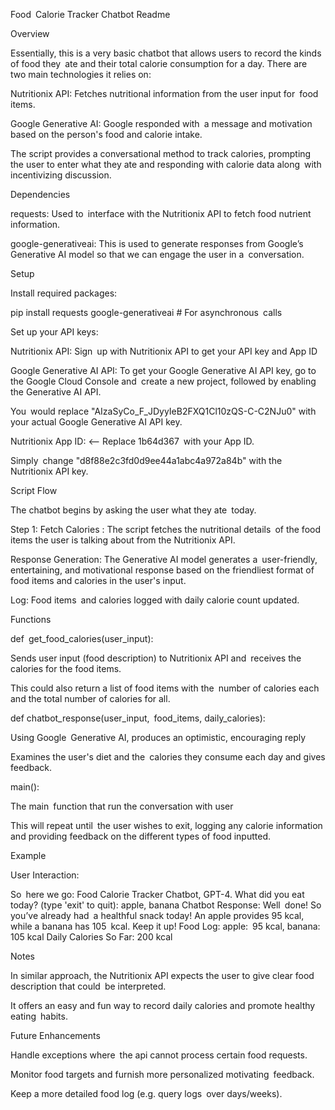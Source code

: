 Food Calorie Tracker Chatbot Readme

Overview

Essentially, this is a very basic chatbot that allows users to record the kinds of food they ate and their total calorie consumption for a day. There are two main technologies it relies on:

Nutritionix API: Fetches nutritional information from the user input for food items.

Google Generative AI: Google responded with a message and motivation based on the person's food and calorie intake.

The script provides a conversational method to track calories, prompting the user to enter what they ate and responding with calorie data along with incentivizing discussion.

Dependencies

requests: Used to interface with the Nutritionix API to fetch food nutrient information.

google-generativeai: This is used to generate responses from Google’s Generative AI model so that we can engage the user in a conversation.

Setup

Install required packages:

pip install requests google-generativeai # For asynchronous calls

Set up your API keys:

Nutritionix API: Sign up with Nutritionix API to get your API key and App ID

Google Generative AI API: To get your Google Generative AI API key, go to the Google Cloud Console and create a new project, followed by enabling the Generative AI API.

You would replace "AIzaSyCo_F_JDyyIeB2FXQ1Cl10zQS-C-C2NJu0" with your actual Google Generative AI API key.

Nutritionix App ID: <-- Replace 1b64d367 with your App ID.

Simply change "d8f88e2c3fd0d9ee44a1abc4a972a84b" with the Nutritionix API key.

Script Flow

The chatbot begins by asking the user what they ate today.

Step 1: Fetch Calories : The script fetches the nutritional details of the food items the user is talking about from the Nutritionix API.

Response Generation: The Generative AI model generates a user-friendly, entertaining, and motivational response based on the friendliest format of food items and calories in the user's input.

Log: Food items and calories logged with daily calorie count updated.

Functions

def get_food_calories(user_input):

Sends user input (food description) to Nutritionix API and receives the calories for the food items.

This could also return a list of food items with the number of calories each and the total number of calories for all.

def chatbot_response(user_input, food_items, daily_calories):

Using Google Generative AI, produces an optimistic, encouraging reply

Examines the user's diet and the calories they consume each day and gives feedback.

main():

The main function that run the conversation with user

This will repeat until the user wishes to exit, logging any calorie information and providing feedback on the different types of food inputted.

Example

User Interaction:

So here we go: Food Calorie Tracker Chatbot, GPT-4. What did you eat today? (type 'exit' to quit): apple, banana Chatbot Response: Well done! So you’ve already had a healthful snack today! An apple provides 95 kcal, while a banana has 105 kcal. Keep it up! Food Log: apple: 95 kcal, banana: 105 kcal Daily Calories So Far: 200 kcal

Notes

In similar approach, the Nutritionix API expects the user to give clear food description that could be interpreted.

It offers an easy and fun way to record daily calories and promote healthy eating habits.

Future Enhancements

Handle exceptions where the api cannot process certain food requests.

Monitor food targets and furnish more personalized motivating feedback.

Keep a more detailed food log (e.g. query logs over days/weeks).
